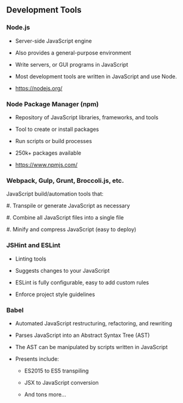 ## Development Tools

### Node.js

  * Server-side JavaScript engine

  * Also provides a general-purpose environment

  * Write servers, or GUI programs in JavaScript

  * Most development tools are written in JavaScript and use Node.

  * <https://nodejs.org/>

### Node Package Manager (npm)

  * Repository of JavaScript libraries, frameworks, and tools

  * Tool to create or install packages

  * Run scripts or build processes

  * 250k+ packages available

  * <https://www.npmjs.com/>

### Webpack, Gulp, Grunt, Broccoli.js, etc.

JavaScript build/automation tools that:

  #. Transpile or generate JavaScript as necessary

  #. Combine all JavaScript files into a single file

  #. Minify and compress JavaScript (easy to deploy)

### JSHint and ESLint

  * Linting tools

  * Suggests changes to your JavaScript

  * ESLint is fully configurable, easy to add custom rules

  * Enforce project style guidelines

### Babel

  * Automated JavaScript restructuring, refactoring, and rewriting

  * Parses JavaScript into an Abstract Syntax Tree (AST)

  * The AST can be manipulated by scripts written in JavaScript

  * Presents include:

    * ES2015 to ES5 transpiling

    * JSX to JavaScript conversion

    * And tons more...
